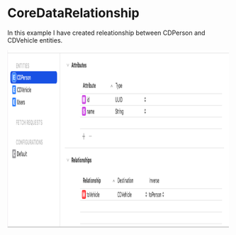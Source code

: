 # CoreDataRelationship


In this example I have created releationship between CDPerson and CDVehicle entities. 

<img src="Entities.png" width="500" height="400">
